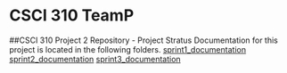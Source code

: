 # CSCI 310 TeamP
##CSCI 310 Project 2 Repository - Project Stratus
Documentation for this project is located in the following folders. 
[sprint1_documentation](sprint1_documentation)
[sprint2_documentation](sprint2_documentation)
[sprint3_documentation](sprint3_documentation)
